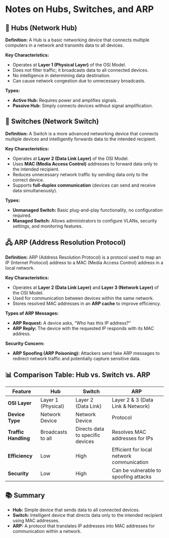# Notes on Hubs, Switches, and ARP

## 🔌 Hubs (Network Hub)
**Definition:** A Hub is a basic networking device that connects multiple computers in a network and transmits data to all devices.

**Key Characteristics:**
- Operates at **Layer 1 (Physical Layer)** of the OSI Model.
- Does not filter traffic; it broadcasts data to all connected devices.
- No intelligence in determining data destination.
- Can cause network congestion due to unnecessary broadcasts.

**Types:**
- **Active Hub:** Requires power and amplifies signals.
- **Passive Hub:** Simply connects devices without signal amplification.

## 🔄 Switches (Network Switch)
**Definition:** A Switch is a more advanced networking device that connects multiple devices and intelligently forwards data to the intended recipient.

**Key Characteristics:**
- Operates at **Layer 2 (Data Link Layer)** of the OSI Model.
- Uses **MAC (Media Access Control)** addresses to forward data only to the intended recipient.
- Reduces unnecessary network traffic by sending data only to the correct device.
- Supports **full-duplex communication** (devices can send and receive data simultaneously).

**Types:**
- **Unmanaged Switch:** Basic plug-and-play functionality, no configuration required.
- **Managed Switch:** Allows administrators to configure VLANs, security settings, and monitoring features.

## 🖧 ARP (Address Resolution Protocol)
**Definition:** ARP (Address Resolution Protocol) is a protocol used to map an IP (Internet Protocol) address to a MAC (Media Access Control) address in a local network.

**Key Characteristics:**
- Operates at **Layer 2 (Data Link Layer)** and **Layer 3 (Network Layer)** of the OSI Model.
- Used for communication between devices within the same network.
- Stores resolved MAC addresses in an **ARP cache** to improve efficiency.

**Types of ARP Messages:**
- **ARP Request:** A device asks, “Who has this IP address?”
- **ARP Reply:** The device with the requested IP responds with its MAC address.

**Security Concern:**
- **ARP Spoofing (ARP Poisoning):** Attackers send fake ARP messages to redirect network traffic and potentially capture sensitive data.

## 📊 Comparison Table: Hub vs. Switch vs. ARP
|  **Feature**         | **Hub**                  | **Switch**                       | **ARP**                                   |
|----------------------|--------------------------|----------------------------------|-------------------------------------------|
| **OSI Layer**        | Layer 1 (Physical)       | Layer 2 (Data Link)              | Layer 2 & 3 (Data Link & Network)         |
| **Device Type**      | Network Device           | Network Device                   | Protocol                                  |
| **Traffic Handling** | Broadcasts to all        | Directs data to specific devices | Resolves MAC addresses for IPs            |
| **Efficiency**       | Low                      | High                             | Efficient for local network communication |
| **Security**         | Low                      | High                             | Can be vulnerable to spoofing attacks     |

## 📚 Summary
- **Hub:** Simple device that sends data to all connected devices.
- **Switch:** Intelligent device that directs data only to the intended recipient using MAC addresses.
- **ARP:** A protocol that translates IP addresses into MAC addresses for communication within a network.
